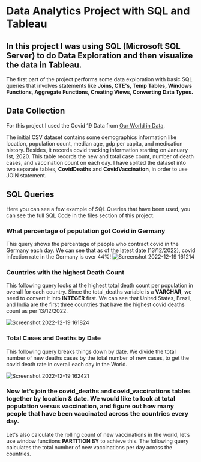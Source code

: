 # Data Analytics Project with SQL and Tableau
## In this project I was using SQL (Microsoft SQL Server) to do Data Exploration and then visualize the data in Tableau.

The first part of the project performs some data exploration with basic SQL queries that involves statements like **Joins, CTE's, Temp Tables, Windows Functions, Aggregate Functions, Creating Views, Converting Data Types.**

## Data Collection
For this project I used the Covid 19 Data from [Our World
in Data](https://ourworldindata.org/covid-deaths).

The initial CSV dataset contains some demographics information like location, population count, median age, gdp per capita, and medication history. Besides, it records covid tracking information starting on January 1st, 2020. This table records the new and total case count, number of death cases, and vaccination count on each day. I have splited the dataset into two separate tables, **CovidDeaths** and **CovidVaccination**, in order to use JOIN statement.

## SQL Queries 
Here you can see a few example of SQL Queries that have been used, you can see the full SQL Code in the files section of this project.

### What percentage of population got Covid in Germany
This query shows the percentage of people who contract covid in the Germany each day. We can see that as of the latest date (13/12/2022), covid infection rate in the Germany is over 44%!
![Screenshot 2022-12-19 161214](https://user-images.githubusercontent.com/67650188/208458020-7047ae3c-7d74-48de-81a6-492e5f5ef214.png)


### Countries with the highest Death Count
This following query looks at the highest total death count per population in overall for each country. Since the total_deaths variable is a **VARCHAR**, we need to convert it into **INTEGER** first. We can see that United States, Brazil, and India are the first three countries that have the highest covid deaths count as per 13/12/2022. 

![Screenshot 2022-12-19 161824](https://user-images.githubusercontent.com/67650188/208459255-d6902cec-3df1-4478-9a35-1213484ceb86.png)

### Total Cases and Deaths by Date
This following query breaks things down by date. We divide the total number of new deaths cases by the total number of new cases, to get the covid death rate in overall each day in the World.

![Screenshot 2022-12-19 162421](https://user-images.githubusercontent.com/67650188/208460455-16a5d2d8-0b9b-49dd-bd9d-2969a4ed406a.png)

### Now let’s join the **covid_deaths** and **covid_vaccinations** tables together by location & date. We would like to look at total population versus vaccination, and figure out how many people that have been vaccinated across the countries every day.
Let's also calculate the rolling count of new vaccinations in the world, let’s use window functions **PARTITION BY** to achieve this. The following query calculates the total number of new vaccinations per day across the countries.
